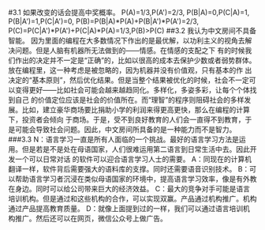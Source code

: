 #3.1
如果改变的话会提高中奖概率。
P(A)=1/3,P(A')=2/3,
P(B|A)=0,P(C|A)=1,
P(B|A')=1,P(C|A')=0,
P(B)=P(B|A)*P(A)+P(B|A')*P(A')=2/3,
P(C)=P(C|A')*P(A')+P(C|A)*P(A)=1/3,P(B)>P(C)
##3.2
我认为中文房间不具备智能。
因为里面的编程在大多数情况下作出的是最优解，以功利主义的视角去解决问题。但是人脑有机器所无法做到的——情感。在情感的支配之下
有的时候我们作出的决定并不一定是“正确”的，比如以很高的成本去保护少数或者弱势群体。放在编程里，这一种考虑是被忽略的，因为机器并没有价值观，只有基本的作
出决定的“基本原则”，然后优化结果。但是当整个结果被优化的时候，社会不一定可以变得更好——比如社会可能会越来越趋同化。多样化，多姿多彩，让每个个体找到自己
的价值定位应该是社会的价值所在。而“理智”的程序则阻碍社会的多样发展。比如，建立豪华商场要比捐助小学的利润来得更高更快，那么在编程的计算下，投资者会倾向
于商场。于是，受不到良好教育的人们会一直得不到教育，于是可能会导致社会问题。因此，中文房间所具备的是一种能力而不是智力。
###3.3
N：语言学习一直是所有人面临的一个挑战。最好的语言学习方法是运用。但是若是不是处在母语国家，人们很难运用第二语言到日常生活中去。因此开发一个可以日常对话
的软件可以迎合语言学习人士的需要。
A：同现在的计算机翻译一样，软件背后需要强大的语料库的支撑。同时还需要语音识别技术。
B：可以帮助语言学习者沉浸在类似母语国家的环境中，提高语言学习效率，像是有外教在身边。同时可以给公司带来巨大的经济效益。
C：最大的竞争对手可能是语言培训机构。但是通过和这些机构的合作，可以实现双赢。产品通过机构推广。机构通过产品提高教育质量。
D：就像上面提到过的一样，我们可以通过语言培训机构推广。然后还可以在网页，微信公众号上做广告。
